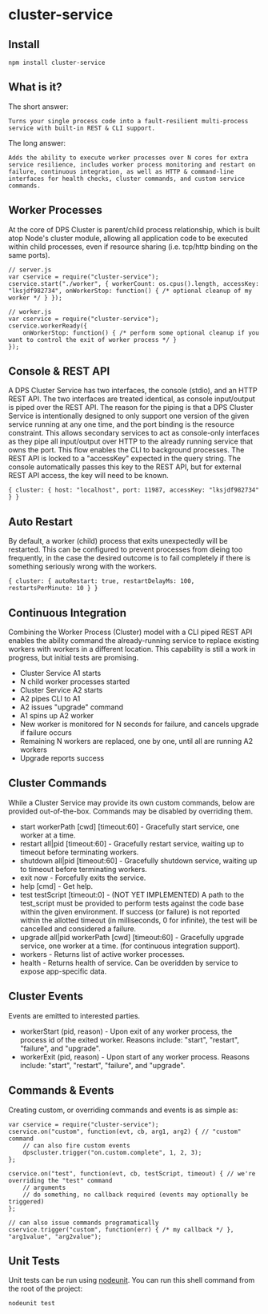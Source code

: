# cluster-service



## Install

	npm install cluster-service


## What is it?

The short answer:

	Turns your single process code into a fault-resilient multi-process service with built-in REST & CLI support.

The long answer:

	Adds the ability to execute worker processes over N cores for extra service resilience, includes worker process monitoring and restart on failure, continuous integration, as well as HTTP & command-line interfaces for health checks, cluster commands, and custom service commands.


 
## Worker Processes

At the core of DPS Cluster is parent/child process relationship, which is built atop Node's cluster module, allowing all application code to be executed within child processes, even if resource sharing (i.e. tcp/http binding on the same ports).

	// server.js
	var cservice = require("cluster-service");
	cservice.start("./worker", { workerCount: os.cpus().length, accessKey: "lksjdf982734", onWorkerStop: function() { /* optional cleanup of my worker */ } });
	
	// worker.js
	var cservice = require("cluster-service"); 
	cservice.workerReady({
		onWorkerStop: function() { /* perform some optional cleanup if you want to control the exit of worker process */ }
	});
	
	
## Console & REST API

A DPS Cluster Service has two interfaces, the console (stdio), and an HTTP REST API. The two interfaces are treated identical, as console input/output is piped over the REST API. The reason for the piping is that a DPS Cluster Service is intentionally designed to only support one version of the given service running at any one time, and the port binding is the resource constraint. This allows secondary services to act as console-only interfaces as they pipe all input/output over HTTP to the already running service that owns the port. This flow enables the CLI to background processes.
The REST API is locked to a "accessKey" expected in the query string. The console automatically passes this key to the REST API, but for external REST API access, the key will need to be known.

	{ cluster: { host: "localhost", port: 11987, accessKey: "lksjdf982734" } }


## Auto Restart

By default, a worker (child) process that exits unexpectedly will be restarted. This can be configured to prevent processes from dieing too frequently, in the case the desired outcome is to fail completely if there is something seriously wrong with the workers.

	{ cluster: { autoRestart: true, restartDelayMs: 100, restartsPerMinute: 10 } }


## Continuous Integration

Combining the Worker Process (Cluster) model with a CLI piped REST API enables the ability command the already-running service to replace existing workers with workers in a different location. This capability is still a work in progress, but initial tests are promising.

* Cluster Service A1 starts
* N child worker processes started
* Cluster Service A2 starts
* A2 pipes CLI to A1
* A2 issues "upgrade" command
* A1 spins up A2 worker
* New worker is monitored for N seconds for failure, and cancels upgrade if failure occurs
* Remaining N workers are replaced, one by one, until all are running A2 workers
* Upgrade reports success
 

## Cluster Commands

While a Cluster Service may provide its own custom commands, below are provided out-of-the-box. Commands may be disabled by overriding them.

* start workerPath [cwd] [timeout:60] - Gracefully start service, one worker at a time.
* restart all|pid [timeout:60] - Gracefully restart service, waiting up to timeout before terminating workers.
* shutdown all|pid [timeout:60] - Gracefully shutdown service, waiting up to timeout before terminating workers.
* exit now - Forcefully exits the service.
* help [cmd] - Get help.
* test testScript [timeout:0] - (NOT YET IMPLEMENTED) A path to the test_script must be provided to perform tests against the code base within the given environment. If success (or failure) is not reported within the allotted timeout (in milliseconds, 0 for infinite), the test will be cancelled and considered a failure.
* upgrade all|pid workerPath [cwd] [timeout:60] - Gracefully upgrade service, one worker at a time. (for continuous integration support).
* workers - Returns list of active worker processes.
* health - Returns health of service. Can be overidden by service to expose app-specific data.


## Cluster Events

Events are emitted to interested parties.

* workerStart (pid, reason) - Upon exit of any worker process, the process id of the exited worker. Reasons include: "start", "restart", "failure", and "upgrade".
* workerExit (pid, reason) - Upon start of any worker process. Reasons include: "start", "restart", "failure", and "upgrade".


## Commands & Events

Creating custom, or overriding commands and events is as simple as:

	var cservice = require("cluster-service");
	cservice.on("custom", function(evt, cb, arg1, arg2) { // "custom" command
		// can also fire custom events
		dpscluster.trigger("on.custom.complete", 1, 2, 3);
	};
	
	cservice.on("test", function(evt, cb, testScript, timeout) { // we're overriding the "test" command
		// arguments
		// do something, no callback required (events may optionally be triggered)
	}; 
	
	// can also issue commands programatically
	cservice.trigger("custom", function(err) { /* my callback */ }, "arg1value", "arg2value");

## Unit Tests

Unit tests can be run using [nodeunit](https://github.com/caolan/nodeunit). You can run this shell command from the root of the project:

    nodeunit test
